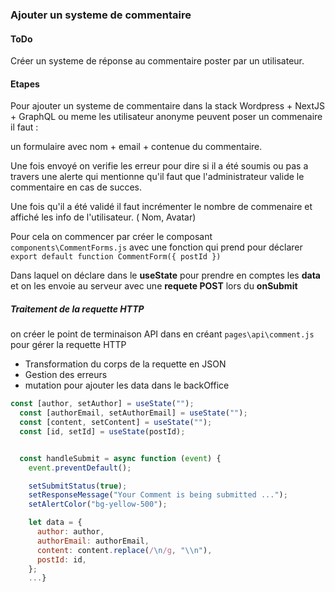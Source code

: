 ### Ajouter un systeme de commentaire

#### ToDo

Créer un systeme de réponse au commentaire poster par un utilisateur.

#### Etapes

Pour ajouter un systeme de commentaire dans la stack Wordpress + NextJS + GraphQL ou meme les utilisateur anonyme peuvent poser un commenaire il faut :

un formulaire avec nom + email + contenue du commentaire.

Une fois envoyé on verifie les erreur pour dire si il a été soumis ou pas a travers une alerte qui mentionne qu'il faut que l'administrateur valide le commentaire en cas de succes.

Une fois qu'il a été validé il faut incrémenter le nombre de commenaire et affiché les info de l'utilisateur.
( Nom, Avatar)

Pour cela on commencer par créer le composant `components\CommentForms.js` avec une fonction qui prend pour déclarer `export default function CommentForm({ postId })`

Dans laquel on déclare dans le **useState** pour prendre en comptes les **data** et on les envoie au serveur avec une **requete POST** lors du **onSubmit**

##### Traitement de la requette HTTP

on créer le point de terminaison API dans en créant `pages\api\comment.js` pour gérer la requette HTTP

- Transformation du corps de la requette en JSON
- Gestion des erreurs
- mutation pour ajouter les data dans le backOffice

```js
const [author, setAuthor] = useState("");
  const [authorEmail, setAuthorEmail] = useState("");
  const [content, setContent] = useState("");
  const [id, setId] = useState(postId);


  const handleSubmit = async function (event) {
    event.preventDefault();

    setSubmitStatus(true);
    setResponseMessage("Your Comment is being submitted ...");
    setAlertColor("bg-yellow-500");

    let data = {
      author: author,
      authorEmail: authorEmail,
      content: content.replace(/\n/g, "\\n"),
      postId: id,
    };
    ...}
```
